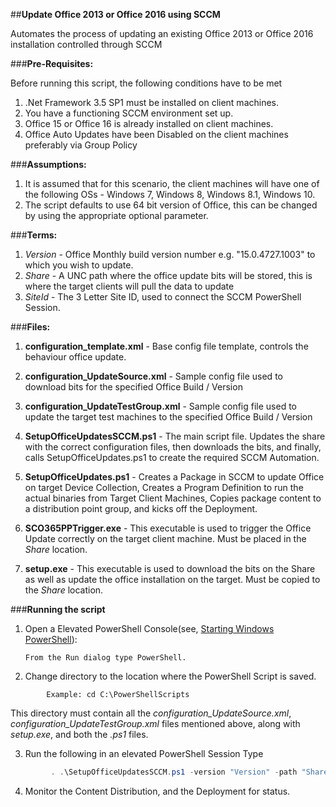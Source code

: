 ##**Update Office 2013 or Office 2016 using SCCM**

Automates the process of updating an existing Office 2013 or Office 2016 installation controlled through SCCM

###**Pre-Requisites:**

Before running this script, the following conditions have to be met

1. .Net Framework 3.5 SP1 must be installed on client machines.
2. You have a functioning SCCM environment set up.
3. Office 15 or Office 16 is already installed on client machines. 
4. Office Auto Updates have been Disabled on the client machines preferably via Group Policy

###**Assumptions:**

1. It is assumed that for this scenario, the client machines will have one of the following OSs - Windows 7, Windows 8, Windows 8.1, Windows 10.
2. The script defaults to use 64 bit version of Office, this can be changed by using the appropriate optional parameter. 

###**Terms:**

1. *Version* - Office Monthly build version number e.g. "15.0.4727.1003" to which you wish to update.
2. *Share* - A UNC path where the office update bits will be stored, this is where the target clients will pull the data to update
3. *SiteId* - The 3 Letter Site ID, used to connect the SCCM PowerShell Session.

###**Files:**

1. **configuration_template.xml** - Base config file template, controls the behaviour office update.

2. **configuration_UpdateSource.xml** - Sample config file used to download bits for the specified Office Build / Version

3. **configuration_UpdateTestGroup.xml** - Sample config file used to update the target test machines to the specified Office Build / Version

4. **SetupOfficeUpdatesSCCM.ps1** - The main script file. Updates the share with the correct configuration files, then downloads the bits, and finally, calls SetupOfficeUpdates.ps1 to create the required SCCM Automation.

5. **SetupOfficeUpdates.ps1** - Creates a Package in SCCM to update Office on target Device Collection, Creates a Program Definition to run the actual binaries from Target Client Machines, 
   Copies package content to a distribution point group, and kicks off the Deployment.

6. **SCO365PPTrigger.exe** - This executable is used to trigger the Office Update correctly on the target client machine. Must be placed in the *Share* location.

7. **setup.exe** - This executable is used to download the bits on the Share as well as update the office installation on the target. Must be copied to the *Share* location.

###**Running the script**

1. Open a Elevated PowerShell Console(see, [Starting Windows PowerShell](https://technet.microsoft.com/en-us/library/hh857343.aspx)):

	```
	From the Run dialog type PowerShell.
	```

2. Change directory to the location where the PowerShell Script is saved.
```
		Example: cd C:\PowerShellScripts
```
   This directory must contain all the *configuration_UpdateSource.xml*, *configuration_UpdateTestGroup.xml* files mentioned above, along with *setup.exe*, and both the *.ps1* files.

3. Run the following in an elevated PowerShell Session
Type
```PowerShell
		 . .\SetupOfficeUpdatesSCCM.ps1 -version "Version" -path "Share" -siteId "SiteId"
```
4. Monitor the Content Distribution, and the Deployment for status.
